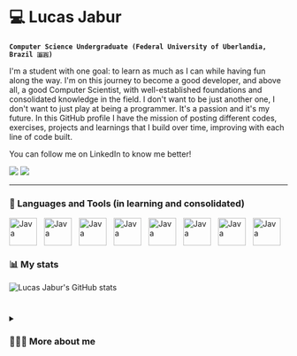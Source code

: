 # 💻 Lucas Jabur

**`Computer Science Undergraduate (Federal University of Uberlandia, Brazil 🇧🇷)`**

I'm a student with one goal: to learn as much as I can while having fun along the way. I'm on this journey to become a good developer, and above all, a good Computer Scientist, with well-established foundations and consolidated knowledge in the field. I don't want to be just another one, I don't want to just play at being a programmer. It's a passion and it's my future.
In this GitHub profile I have the mission of posting different codes, exercises, projects and learnings that I build over time, improving with each line of code built.

You can follow me on LinkedIn to know me better!

<div>
<a href="https://www.linkedin.com/in/lucas-cardoso-jabur" target="_blank"><img loading="lazy" src="https://img.shields.io/badge/-LinkedIn-%230077B5?style=for-the-badge&logo=linkedin&logoColor=white" target="_blank"></a>  
<a href = "mailto:lucascjabur02@gmail.com"><img loading="lazy" src="https://img.shields.io/badge/Gmail-D14836?style=for-the-badge&logo=gmail&logoColor=white" target="_blank"></a> 
</div>

---

### 🧰 Languages and Tools (in learning and consolidated)

<img align="left" alt="Java" width="50px" style="padding-right:10px;" src="https://cdn.jsdelivr.net/gh/devicons/devicon@latest/icons/java/java-original.svg" />
<img align="left" alt="Java" width="50px" style="padding-right:10px;" src="https://cdn.jsdelivr.net/gh/devicons/devicon@latest/icons/c/c-original.svg" />
<img align="left" alt="Java" width="50px" style="padding-right:10px;" src="https://cdn.jsdelivr.net/gh/devicons/devicon@latest/icons/python/python-original.svg" />
<img align="left" alt="Java" width="50px" style="padding-right:10px;" src="https://cdn.jsdelivr.net/gh/devicons/devicon@latest/icons/rust/rust-original.svg" />
<img align="left" alt="Java" width="50px" style="padding-right:10px;" src="https://cdn.jsdelivr.net/gh/devicons/devicon@latest/icons/html5/html5-original.svg" />
<img align="left" alt="Java" width="50px" style="padding-right:10px;" src="https://cdn.jsdelivr.net/gh/devicons/devicon@latest/icons/css3/css3-original.svg" />
<img align="left" alt="Java" width="50px" style="padding-right:10px;" src="https://cdn.jsdelivr.net/gh/devicons/devicon@latest/icons/git/git-original.svg" />
<img align="left" alt="Java" width="50px" style="padding-right:10px;" src="https://cdn.jsdelivr.net/gh/devicons/devicon@latest/icons/linux/linux-original.svg" />

<br> <br/>

#

### 📊 My stats

![Lucas Jabur's GitHub stats](https://github-readme-stats.vercel.app/api?username=lucasjabur&show_icons=true&theme=gruvbox)

#

<details>
 <summary><h3>👨🏻‍💻 More about me</h3></summary>
    My journey began in 2020, when I was a student studying Mechatronics Engineering at the Federal University of Uberlandia (UFU) and it was there that I had my first contact with programming, more specifically learning the basics of the C language. I fell in love with the grandeur of the area, a world apart from reality where, apparently, anything is possible. I continued to study programming little by little, I got to know the Python programming language and in 2022 I got my first professional experience.
    I was a Scientific Initiation student at the Structural Mechanics Laboratory (LMEst, UFU).
    There I was in charge of building systems and metamodels for high computational cost simulations in Python using the SMT library: Surrogate Modeling Toolbox. These metamodels were used in software created to simulate and predict failures in large-scale structures at the Foz de Chapecó Hydroelectric Power Plant. The project includes partnerships with companies such as CPFL Energia and Usina Foz de Chapecó.
    I learned a lot within the project, not only did I develop more skills with the Python language, but I also learned how to use the Git tool and developed important softskills that every good developer should have. 
    It was after this experience that I decided to transfer to Computer Science. I felt - and feel even more so today - a thirst to learn more about the area. My journey began in the middle of 2023 and I'm still on it.
    So far I've developed skills in C, Java, as well as important theoretical knowledge and programming fundamentals such as logic, algorithms and data structures.
    I'm currently part of the following project:
    "Building a proof of concept for an application to locate points of interest within the UFU Hospital das Clínicas".
    Our aim is to build an indoor navigation web-app for use within the facilities of the Hospital das Clínicas of the Federal University of Uberlandia.
    Much more to come over time!
    Thank you!
